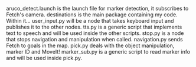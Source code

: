 aruco_detect.launch is the launch file for marker detection, it subscribes to Fetch's camera. destinations is the main package containing my code. Within it... user_input.py will be a node that takes keyboard input and publishes it to the other nodes. tts.py is a generic script that implements text to speech and will be used inside the other scripts. stop.py is a node that stops navigation and manipulation when called. navigation.py sends Fetch to goals in the map. pick.py deals with the object manipulation, marker ID and MoveIt! marker_sub.py is a generic script to read marker info and will be used inside pick.py.
